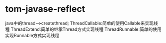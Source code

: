 # tom-javase-reflect
java中的thread-->createthread;
	ThreadCallable:简单的使用Callable来实现线程
	ThreadExtend:简单的继承Thread方式实现线程
	ThreadRunnable:简单的使用实现Runnable方式实现线程
	
	
	